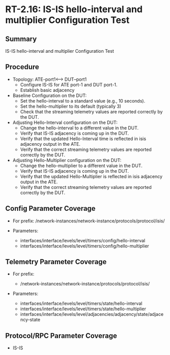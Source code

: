 # RT-2.16: IS-IS hello-interval and multiplier Configuration Test

## Summary

IS-IS hello-interval and multiplier Configuration Test

## Procedure

* Topology: ATE-port1<—> DUT–port1
    * Configure IS-IS for ATE port-1 and DUT port-1. 
    * Establish basic adjacency
* Baseline Configuration on the DUT:
    * Set the hello-interval to a standard value (e.g., 10 seconds).
    * Set the hello-multiplier to its default (typically 3) 
    * Check that the streaming telemetry values are reported correctly by the DUT.
* Adjusting Hello-Interval configuration on the DUT:
    * Change the hello-interval to a different value in the DUT.
    * Verify that IS-IS adjacency is coming up in the DUT.
    * Verify that the updated Hello-Interval time is reflected in isis adjacency output in the ATE.
    * Verify that the correct streaming telemetry values are reported correctly by the DUT.
* Adjusting Hello-Multiplier configuration on the DUT:
    * Change the hello-multiplier to a different value in the DUT.
    * Verify that IS-IS adjacency is coming up in the DUT.
    * Verify that the updated Hello-Multiplier is reflected in isis adjacency output in the ATE.
    * Verify that the correct streaming telemetry values are reported correctly by the DUT.

## Config Parameter Coverage

* For prefix: /network-instances/network-instance/protocols/protocol/isis/

* Parameters:

    * interfaces/interface/levels/level/timers/config/hello-interval
    * interfaces/interface/levels/level/timers/config/hello-multiplier

## Telemetry Parameter Coverage

* For prefix: 

    * /network-instances/network-instance/protocols/protocol/isis/

* Parameters:

    * interfaces/interface/levels/level/timers/state/hello-interval
    * interfaces/interface/levels/level/timers/state/hello-multiplier
    * interfaces/interface/levels/level/adjacencies/adjacency/state/adjacency-state

## Protocol/RPC Parameter Coverage

* IS-IS
